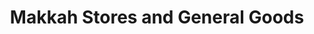 ---
title: "Makkah Stores and General Goods"
url: /accra/makkah-stores-and-general-goods/
shop: kiosk
---